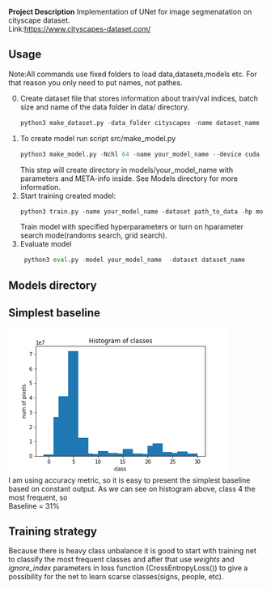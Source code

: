 __Project Description__
  Implementation of UNet for image segmenatation on cityscape dataset.  
  Link:https://www.cityscapes-dataset.com/
## Usage
  Note:All commands use fixed folders to load data,datasets,models etc. For that reason you only need to put names, not pathes.  
  
  0. Create dataset file that stores information about train/val indices, batch size and  name of the data folder in data/   directory.
        ```python 
        python3 make_dataset.py -data_folder cityscapes -name dataset_name -val_percent 0.2 -tr_batch_size 8
        ```
  1. To create model run script src/make_model.py
        ```python 
        python3 make_model.py -Nchl 64 -name your_model_name --device cuda
        ```
     This step will create directory in models/your_model_name with parameters and META-info inside.
     See Models directory for more information.
  2. Start training created model:
       ```python
       python3 train.py -name your_model_name -dataset path_to_data -hp mode
       ```
     Train model with specified hyperparameters or turn on hparameter search mode(randoms search, grid search).
  3. Evaluate model
      ```python
       python3 eval.py -model your_model_name  -dataset dataset_name   
       ```
         
## Models directory   


## Simplest baseline
 ![histogram of pixel frequency](images/histogram.png)  
 I am using accuracy metric, so it is easy to present the simplest baseline based on constant output. As we can see on   histogram above, class 4 the most frequent, so  
   Baseline = 31%

## Training strategy
 Because there is heavy class unbalance it is good to start with training net to classify the most frequent classes and after that use _weights_ and _ignore_index_  parameters in loss function (CrossEntropyLoss()) to give a possibility for the net to learn scarse classes(signs, people, etc).
